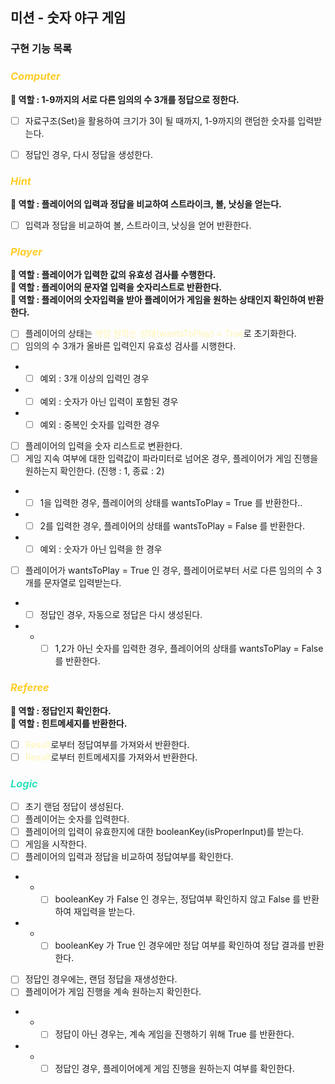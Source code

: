 ## 미션 - 숫자 야구 게임

### 구현 기능 목록

### *<span style = 'color : #FFCD28'>Computer</span>*<br/>
**🔆 역할 : 1-9까지의 서로 다른 임의의 수 3개를 정답으로 정한다.**<br/>

- [ ] 자료구조(Set)을 활용하여 크기가 3이 될 때까지, 1-9까지의 랜덤한 숫자를 입력받는다.<br/>
- [ ] 정답인 경우, 다시 정답을 생성한다.<br/>


### *<span style = 'color : #FFCD28'>Hint</span>*<br/>
**🔆 역할 : 플레이어의 입력과 정답을 비교하여 스트라이크, 볼, 낫싱을 얻는다.**<br/>

- [ ] 입력과 정답을 비교하여 볼, 스트라이크, 낫싱을 얻어 반환한다.<br/>


### *<span style = 'color : #FFCD28'>Player</span>*<br/>
**🔆 역할 : 플레이어가 입력한 값의 유효성 검사를 수행한다.**<br/>
**🔆 역할 : 플레이어의 문자열 입력을 숫자리스트로 반환한다.**<br/>
**🔆 역할 : 플레이어의 숫자입력을 받아 플레이어가 게임을 원하는 상태인지 확인하여 반환한다.**<br/>

- [ ] 플레이어의 상태는 <span style='color : #fff5b1'>게임 원하는 상태(wantsToPlay) = True</span>로 초기화한다.<br/>
- [ ] 임의의 수 3개가 올바른 입력인지 유효성 검사를 시행한다.<br/>
+ - [ ] 예외 : 3개 이상의 입력인 경우<br/>
+ - [ ] 예외 : 숫자가 아닌 입력이 포함된 경우<br/>
+ - [ ] 예외 : 중복인 숫자를 입력한 경우<br/>
- [ ] 플레이어의 입력을 숫자 리스트로 변환한다.<br/>
- [ ] 게임 지속 여부에 대한 입력값이 파라미터로 넘어온 경우, 플레이어가 게임 진행을 원하는지 확인한다. (진행 : 1, 종료 : 2)<br/>
+ - [ ] 1을 입력한 경우, 플레이어의 상태를 wantsToPlay = True 를 반환한다..<br/>
+ - [ ] 2를 입력한 경우, 플레이어의 상태를 wantsToPlay = False 를 반환한다. <br/>
+ - [ ] 예외 : 숫자가 아닌 입력을 한 경우<br/>

- [ ] 플레이어가 wantsToPlay = True 인 경우, 플레이어로부터 서로 다른 임의의 수 3개를 문자열로 입력받는다.<br/>
- - [ ] 정답인 경우, 자동으로 정답은 다시 생성된다.<br/>
- + - [ ] 1,2가 아닌 숫자를 입력한 경우, 플레이어의 상태를 wantsToPlay = False 를 반환한다. <br/>

### *<span style = 'color : #FFCD28'>Referee</span>*<br/>
**🔆 역할 : 정답인지 확인한다.**<br/>
**🔆 역할 : 힌트메세지를 반환한다.**<br/>

- [ ] <span style='color : #fff5b1'>Result</span>로부터 정답여부를 가져와서 반환한다.<br/>
- [ ] <span style='color : #fff5b1'>Result</span>로부터 힌트메세지를 가져와서 반환한다.<br/>

### *<span style = 'color : #2CE0BC	'>Logic</span>*<br/>
- [ ] 초기 랜덤 정답이 생성된다.<br/>
- [ ] 플레이어는 숫자를 입력한다.<br/>
- [ ] 플레이어의 입력이 유효한지에 대한 booleanKey(isProperInput)를 받는다.<br/>
- [ ] 게임을 시작한다.<br/>
- [ ] 플레이어의 입력과 정답을 비교하여 정답여부를 확인한다.<br/>
- + - [ ] booleanKey 가 False 인 경우는, 정답여부 확인하지 않고 False 를 반환하여 재입력을 받는다. <br/>
- + - [ ] booleanKey 가 True 인 경우에만 정답 여부를 확인하여 정답 결과를 반환한다. <br/>
- [ ] 정답인 경우에는, 랜덤 정답을 재생성한다. <br/>
- [ ] 플레이어가 게임 진행을 계속 원하는지 확인한다.<br/>
- + - [ ] 정답이 아닌 경우는, 계속 게임을 진행하기 위해 True 를 반환한다. <br/>
- + - [ ] 정답인 경우, 플레이어에게 게임 진행을 원하는지 여부를 확인한다. <br/>